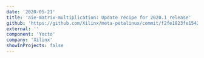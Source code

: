 ```yaml
---
date: '2020-05-21'
title: 'aie-matrix-multiplication: Update recipe for 2020.1 release'
github: 'https://github.com/Xilinx/meta-petalinux/commit/f2fe1823fe1542b1346d1cd788541b86c7b3f1a2'
external: ''
component: 'Yocto'
company: 'Xilinx'
showInProjects: false
---
```


